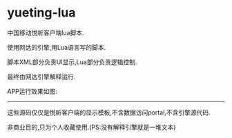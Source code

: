 yueting-lua
===========

中国移动悦听客户端lua脚本.

使用网达的引擎,用Lua语言写的脚本.

脚本XML部分负责UI显示,Lua部分负责逻辑控制.

最终由网达引擎解释运行.

APP运行效果如图:


-------------------------------------------------------------------------------

这些源码仅仅是悦听客户端的显示模板,不含数据访问portal,不含引擎源代码.

非商业目的,只为个人收藏使用.(PS:没有解释引擎就是一堆文本)

